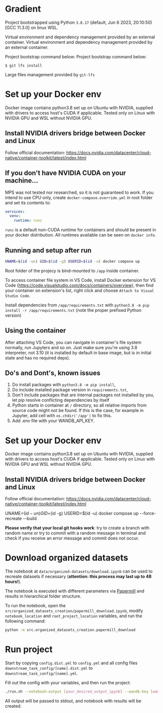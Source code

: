 # Gradient

Project bootstrapped using Python `3.8.17` (default, Jun  6 2023, 20:10:50) 
[GCC 11.3.0] on linux WSL.

Virtual environment and dependency management provided by an external container.
Virtual environment and dependency management provided by an external container.

Project bootstrap command below:
Project bootstrap command below:

```console
$ git lfs install
```

Large files management provided by `git-lfs`


# Set up your Docker env

Docker image contains python3.8 set up on Ubuntu with NVIDIA, supplied with drivers to access host's CUDA if applicable. Tested only on Linux with NVIDIA GPU and WSL without NVIDIA GPU.

## Install NVIDIA drivers bridge between Docker and Linux

Follow official documentation: https://docs.nvidia.com/datacenter/cloud-native/container-toolkit/latest/index.html

## If you don't have NVIDIA CUDA on your machine...

MPS was not tested nor researched, so it is not guaranteed to work. If you intend to use CPU only, create `docker-compose.override.yml` in root folder and set its contents to:

```yaml
services:
  venv:
    runtime: runc
```

`runc` is a default non-CUDA runtime for containers and should be present in your docker distribution. All runtimes available can be seen on `docker info`.

## Running and setup after run

```bash
UNAME=$(id -un) GID=$(id -g) USERID=$(id -u) docker compose up
``` 

Root folder of the projecy is bind-mounted to `/app` inside container.

To access container file system in VS Code, install Docker extension for VS Code (https://code.visualstudio.com/docs/containers/overview), then find your container on extension's list, right click and choose `Attach to Visual Studio Code`.

Install dependencies from `/app/requirements.txt` with `python3.8 -m pip install -r /app/requirements.txt` (note the proper prefixed Python version)

## Using the container

After attaching VS Code, you can navigate in container's file system normally, run Jupyters and so on. Just make sure you're using 3.8 interpreter, not 3.10 (it is installed by default in base image, but is in initial state and has no required deps).

## Do's and Dont's, known issues

1. Do install packages with `python3.8 -m pip install`,
2. Do include installed package version in `requirements.txt`,
3. Don't include packages that are internal packages not installed by you, let pip resolve conflicting dependencies by itself
4. Python starts in container at `/` directory, so all relative imports from source code might not be found. If this is the case, for example in Jupyter, add cell with `os.chdir('/app')` to fix this.
5. Add .env file with your WANDB_API_KEY.

# Set up your Docker env

Docker image contains python3.8 set up on Ubuntu with NVIDIA, supplied with drivers to access host's CUDA if applicable. Tested only on Linux with NVIDIA GPU and WSL without NVIDIA GPU.

## Install NVIDIA drivers bridge between Docker and Linux

Follow official documentation: https://docs.nvidia.com/datacenter/cloud-native/container-toolkit/latest/index.html

UNAME=$(id -un) GID=$(id -g) USERID=$(id -u) docker compose up --force-recreate --build

**Please verify that your local git hooks work**: try to create a branch with random name or try to commit with a random message in terminal and check if you receive an error message and commit does not occur.

# Download organized datasets

The notebook at `data/organized-datasets/download.ipynb` can be used to recreate datasets if necessary (**attention: this process may last up to 48 hours!**).

The notebook is executed with different parameters via [Papermill](https://github.com/nteract/papermill) and results in hierarchical folder structure.

To run the notebook, open the `src/organized_datasets_creation/papermill_download.ipynb`, modify `notebook_location` and `root_project_location` variables, and run the following command:
```bash
python -m src.organized_datasets_creation.papermill_download
```

# Run project

Start by copying `config.dist.yml` to `config.yml` and all config files `downstream_task_config/[name].dist.yml` to `downstream_task_config/[name].yml`.

Fill out the config with your variables, and then run the project:

```bash
./run.sh --notebook-output [your_desired_output_ipynb] --wandb-key [wandb_key]
```

All output will be passed to stdout, and notebook with results will be created.